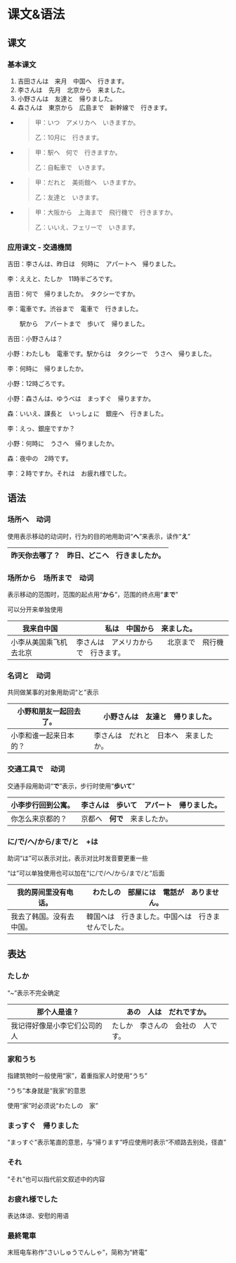 # 课文&语法

## 课文

### 基本课文

1. 吉田さんは　来月　中国へ　行きます。
2. 李さんは　先月　北京から　来ました。
3. 小野さんは　友達と　帰りました。
4. 森さんは　東京から　広島まで　新幹線で　行きます。



- > 甲：いつ　アメリカへ　いきますか。
  >
  > 乙：10月に　行きます。

- > 甲：駅へ　何で　行きますか。
  >
  > 乙：自転車で　いきます。

- > 甲：だれと　美術館へ　いきますか。
  >
  > 乙：友達と　いきます。

- > 甲：大阪から　上海まで　飛行機で　行きますか。
  >
  > 乙：いいえ、フェリーで　いきます。
  



### 应用课文 - 交通機関

吉田：李さんは、昨日は　何時に　アパートへ　帰りました。

李：ええと、たしか　11時半ごろです。

吉田：何で　帰りましたか。　タクシーですか。

李：電車です。渋谷まで　電車で　行きました。

　　駅から　アパートまで　歩いて　帰りました。

吉田：小野さんは？

小野：わたしも　電車です。駅からは　タクシーで　うさへ　帰りました。

李：何時に　帰りましたか。

小野：12時ごろです。



小野：森さんは、ゆうべは　まっすぐ　帰りますか。

森：いいえ、課長と　いっしょに　銀座へ　行きました。

李：えっ、銀座ですか？

小野：何時に　うさへ　帰りましたか。

森：夜中の　2時です。

李：２時ですか。それは　お疲れ様でした。



## 语法

### 场所へ　动词

使用表示移动的动词时，行为的目的地用助词“**へ**”来表示，读作“**え**”

| 昨天你去哪了？ | 昨日、どこへ　行きましたか。 |
| -------------- | ---------------------------- |

### 场所から　场所まで　动词

 表示移动的范围时，范围的起点用“**から**”，范围的终点用“**まで**”

可以分开来单独使用

| 我来自中国             | 私は　中国から　来ました。                               |
| ---------------------- | -------------------------------------------------------- |
| 小李从美国乘飞机去北京 | 李さんは　アメリカから　　北京まで　飛行機で　行きます。 |

### 名词と　动词

共同做某事的对象用助词“と”表示

| 小野和朋友一起回去了。 | 小野さんは　友達と　帰りました。       |
| ---------------------- | -------------------------------------- |
| 小李和谁一起来日本的？ | 李さんは　だれと　日本へ　来ましたか。 |

### 交通工具で　动词

交通手段用助词“**で**”表示，步行时使用“**歩いて**”

| 小李步行回到公寓。 | 李さんは　**歩いて**　アパート　帰りました。 |
| ------------------ | -------------------------------------------- |
| 你怎么来京都的？   | 京都へ　**何で**　来ましたか。               |

### に/で/へ/から/まで/と　+は

助词“は”可以表示对比，表示对比时发音要更重一些

“は”可以单独使用也可以加在“に/で/へ/から/まで/と”后面

| 我的房间里没有电话。     | わたしの　部屋には　電話が　ありません。           |
| ------------------------ | -------------------------------------------------- |
| 我去了韩国。没有去中国。 | 韓国へは　行きました。中国へは　行きませんでした。 |

## 表达

### たしか

“\~”表示不完全确定

| 那个人是谁？                 | あの　人は　だれですか。           |
| ---------------------------- | ---------------------------------- |
| 我记得好像是小李它们公司的人 | たしか　李さんの　会社の　人です。 |

### 家和うち

指建筑物时一般使用“家”，着重指家人时使用“うち”

“うち”本身就是“我家”的意思

使用“家”时必须说“わたしの　家”

### まっすぐ　帰りました

“まっすぐ”表示笔直的意思，与“帰ります”呼应使用时表示“不顺路去别处，径直”

### それ

“それ”也可以指代前文叙述中的内容

### お疲れ様でした

表达体谅、安慰的用语

### 最終電車

末班电车称作“さいしゅうでんしゃ”，简称为“終電”
